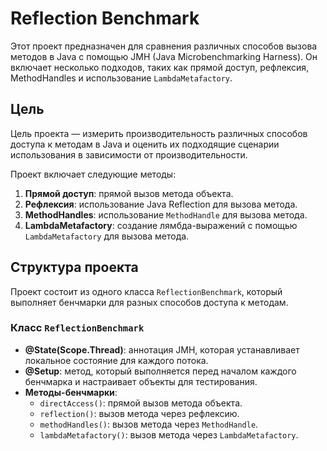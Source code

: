 # Reflection Benchmark

Этот проект предназначен для сравнения различных способов вызова методов в Java с помощью JMH (Java Microbenchmarking Harness). Он включает несколько подходов, таких как прямой доступ, рефлексия, MethodHandles и использование `LambdaMetafactory`.

## Цель

Цель проекта — измерить производительность различных способов доступа к методам в Java и оценить их подходящие сценарии использования в зависимости от производительности.

Проект включает следующие методы:

1. **Прямой доступ**: прямой вызов метода объекта.
2. **Рефлексия**: использование Java Reflection для вызова метода.
3. **MethodHandles**: использование `MethodHandle` для вызова метода.
4. **LambdaMetafactory**: создание лямбда-выражений с помощью `LambdaMetafactory` для вызова метода.

## Структура проекта

Проект состоит из одного класса `ReflectionBenchmark`, который выполняет бенчмарки для разных способов доступа к методам.

### Класс `ReflectionBenchmark`

- **@State(Scope.Thread)**: аннотация JMH, которая устанавливает локальное состояние для каждого потока.
- **@Setup**: метод, который выполняется перед началом каждого бенчмарка и настраивает объекты для тестирования.
- **Методы-бенчмарки**:
    - `directAccess()`: прямой вызов метода объекта.
    - `reflection()`: вызов метода через рефлексию.
    - `methodHandles()`: вызов метода через `MethodHandle`.
    - `lambdaMetafactory()`: вызов метода через `LambdaMetafactory`.
